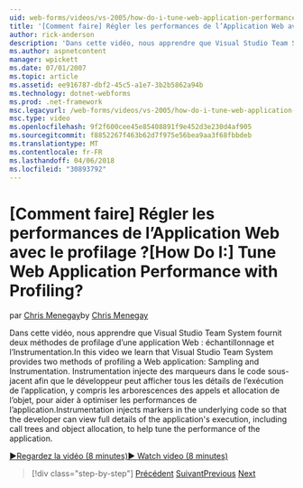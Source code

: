 ```yaml
---
uid: web-forms/videos/vs-2005/how-do-i-tune-web-application-performance-with-profiling
title: '[Comment faire] Régler les performances de l’Application Web avec le profilage ? | Microsoft Docs'
author: rick-anderson
description: 'Dans cette vidéo, nous apprendre que Visual Studio Team System fournit deux méthodes de profilage d’une application Web : échantillonnage et l’Instrumentation. Instrumentation inje...'
ms.author: aspnetcontent
manager: wpickett
ms.date: 07/01/2007
ms.topic: article
ms.assetid: ee916787-dbf2-45c5-a1e7-3b2b5862a94b
ms.technology: dotnet-webforms
ms.prod: .net-framework
msc.legacyurl: /web-forms/videos/vs-2005/how-do-i-tune-web-application-performance-with-profiling
msc.type: video
ms.openlocfilehash: 9f2f600cee45e85408891f9e452d3e230d4af905
ms.sourcegitcommit: f8852267f463b62d7f975e56bea9aa3f68fbbdeb
ms.translationtype: MT
ms.contentlocale: fr-FR
ms.lasthandoff: 04/06/2018
ms.locfileid: "30893792"
---
```

<a name="how-do-i-tune-web-application-performance-with-profiling"></a><span data-ttu-id="4b312-105">[Comment faire] Régler les performances de l’Application Web avec le profilage ?</span><span class="sxs-lookup"><span data-stu-id="4b312-105">[How Do I:] Tune Web Application Performance with Profiling?</span></span>
====================
<span data-ttu-id="4b312-106">par [Chris Menegay](https://twitter.com/CMenegay)</span><span class="sxs-lookup"><span data-stu-id="4b312-106">by [Chris Menegay](https://twitter.com/CMenegay)</span></span>

<span data-ttu-id="4b312-107">Dans cette vidéo, nous apprendre que Visual Studio Team System fournit deux méthodes de profilage d’une application Web : échantillonnage et l’Instrumentation.</span><span class="sxs-lookup"><span data-stu-id="4b312-107">In this video we learn that Visual Studio Team System provides two methods of profiling a Web application: Sampling and Instrumentation.</span></span> <span data-ttu-id="4b312-108">Instrumentation injecte des marqueurs dans le code sous-jacent afin que le développeur peut afficher tous les détails de l’exécution de l’application, y compris les arborescences des appels et allocation de l’objet, pour aider à optimiser les performances de l’application.</span><span class="sxs-lookup"><span data-stu-id="4b312-108">Instrumentation injects markers in the underlying code so that the developer can view full details of the application's execution, including call trees and object allocation, to help tune the performance of the application.</span></span>

[<span data-ttu-id="4b312-109">&#9654;Regardez la vidéo (8 minutes)</span><span class="sxs-lookup"><span data-stu-id="4b312-109">&#9654; Watch video (8 minutes)</span></span>](https://channel9.msdn.com/Blogs/ASP-NET-Site-Videos/how-do-i-tune-web-application-performance-with-profiling)

> [!div class="step-by-step"]
> <span data-ttu-id="4b312-110">[Précédent](how-do-i-load-test-a-web-application.md)
> [Suivant](how-do-i-set-up-distributed-load-testing-for-high-volume-tests.md)</span><span class="sxs-lookup"><span data-stu-id="4b312-110">[Previous](how-do-i-load-test-a-web-application.md)
[Next](how-do-i-set-up-distributed-load-testing-for-high-volume-tests.md)</span></span>
